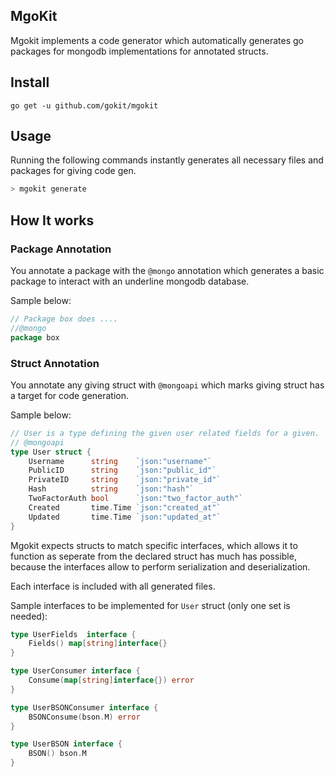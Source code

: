 MgoKit
--------
Mgokit implements a code generator which automatically generates go packages for mongodb implementations for annotated structs.

## Install

```
go get -u github.com/gokit/mgokit
```

## Usage

Running the following commands instantly generates all necessary files and packages for giving code gen.

```go
> mgokit generate
```

## How It works

### Package Annotation

You annotate a package with the `@mongo` annotation which generates a basic package to interact with an underline mongodb database.

Sample below:

```go
// Package box does ....
//@mongo
package box

```

### Struct Annotation

You annotate any giving struct with `@mongoapi` which marks giving struct has a target for code generation. 

Sample below:

```go
// User is a type defining the given user related fields for a given.
// @mongoapi
type User struct {
	Username      string    `json:"username"`
	PublicID      string    `json:"public_id"`
	PrivateID     string    `json:"private_id"`
	Hash          string    `json:"hash"`
	TwoFactorAuth bool      `json:"two_factor_auth"`
	Created       time.Time `json:"created_at"`
	Updated       time.Time `json:"updated_at"`
}
```

Mgokit expects structs to match specific interfaces, which allows it to function as seperate from the declared struct has much has possible, because the interfaces allow to perform serialization and deserialization.

Each interface is included with all generated files.

Sample interfaces to be implemented for `User` struct (only one set is needed):

```go
type UserFields  interface {
	Fields() map[string]interface{}
}

type UserConsumer interface {
	Consume(map[string]interface{}) error
}
```

```go
type UserBSONConsumer interface {
	BSONConsume(bson.M) error
}

type UserBSON interface {
	BSON() bson.M
}
```